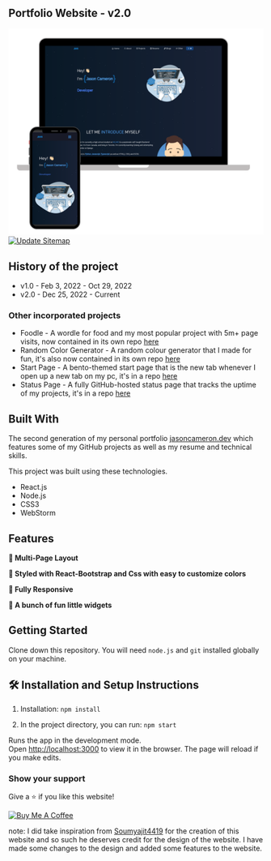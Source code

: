 <h2>
  Portfolio Website - v2.0<br/>
</h2>
<div>
  <img alt="Demo" src="./.github/Images/readme-img1.png" />
</div>
<a href="https://github.com/JasonLovesDoggo/JasonLovesDoggo.github.io/actions/workflows/UpdateSitemap.yml"><img src="https://github.com/JasonLovesDoggo/JasonLovesDoggo.github.io/actions/workflows/UpdateSitemap.yml/badge.svg" alt="Update Sitemap"></a>

<br/>

## History of the project
-  v1.0 - Feb 3, 2022 - Oct 29, 2022
-  v2.0 - Dec 25, 2022 - Current

### Other incorporated projects
- Foodle - A wordle for food and my most popular project with 5m+ page visits, now contained in its own repo [here](https://github.com/JasonLovesDoggo/foodle)
- Random Color Generator - A random colour generator that I made for fun, it's also now contained in its own repo [here](https://github.com/JasonLovesDoggo/random-color)
- Start Page - A bento-themed start page that is the new tab whenever I open up a new tab on my pc, it's in a repo [here](https://github.com/JasonLovesDoggo/StartPage)
- Status Page - A fully GitHub-hosted status page that tracks the uptime of my projects, it's in a repo [here](https://github.com/JasonLovesDoggo/status)
## Built With

The second generation of my personal portfolio <a href="https://jasoncameron.dev/" target="_blank">jasoncameron.dev</a>
which features some of my GitHub projects as well as my resume and technical skills.<br/>

This project was built using these technologies.

- React.js
- Node.js
- CSS3
- WebStorm

## Features

**📖 Multi-Page Layout**

**🎨 Styled with React-Bootstrap and Css with easy to customize colors**

**📱 Fully Responsive**

**📝 A bunch of fun little widgets**

## Getting Started

Clone down this repository. You will need `node.js` and `git` installed globally on your machine.

## 🛠 Installation and Setup Instructions

1. Installation: `npm install`

2. In the project directory, you can run: `npm start`

Runs the app in the development mode.\
Open [http://localhost:3000](http://localhost:3000) to view it in the browser.
The page will reload if you make edits.

### Show your support

Give a ⭐ if you like this website!

<a href="https://www.buymeacoffee.com/JasonLovesDoggo" target="_blank"><img src="https://cdn.buymeacoffee.com/buttons/v2/default-blue.png" alt="Buy Me A Coffee" height= "60px" width= "217px" ></a>

note: I did take inspiration from [Soumyajit4419](https://github.com/soumyajit4419/Portfolio) for the creation of this
website and so such he deserves credit for the design of the website. I have made some changes to the design and added
some features to the website.
